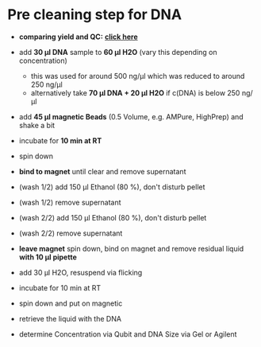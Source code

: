 Pre cleaning step for DNA
===
+ **comparing yield and QC:** [**click here**](QC/pre_lib_cleaning_results.md)

* add **30 µl DNA** sample to **60 µl H2O** (vary this depending on concentration)
  * this was used for around 500 ng/µl which was reduced to around 250 ng/µl
  * alternatively take **70 µl DNA + 20 µl H2O** if c(DNA) is below 250 ng/µl
* add **45 µl magnetic Beads** (0.5 Volume, e.g. AMPure, HighPrep) and shake a bit
* incubate for **10 min at RT**
* spin down
* **bind to magnet** until clear and remove supernatant
* (wash 1/2) add 150 µl Ethanol (80 %), don't disturb pellet
* (wash 1/2) remove supernatant
* (wash 2/2) add 150 µl Ethanol (80 %), don't disturb pellet
* (wash 2/2) remove supernatant
* **leave magnet** spin down, bind on magnet and remove residual liquid **with 10 µl pipette**
* add 30 µl H2O, resuspend via flicking
* incubate for 10 min at RT
* spin down and put on magnetic
* retrieve the liquid with the DNA


* determine Concentration via Qubit and DNA Size via Gel or Agilent
